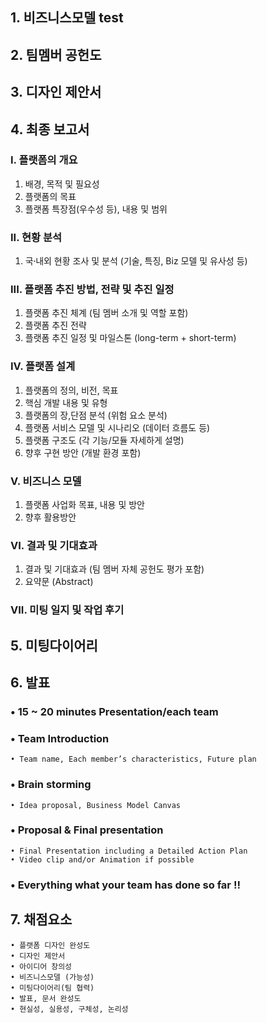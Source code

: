 ## 1. 비즈니스모델 test
## 2. 팀멤버 공헌도
## 3. 디자인 제안서
## 4. 최종 보고서
### I. 플랫폼의 개요
1. 배경, 목적 및 필요성
2. 플랫폼의 목표
3. 플랫폼 특장점(우수성 등), 내용 및 범위
### II. 현황 분석
1. 국내〮외 현황 조사 및 분석 (기술, 특징, Biz 모델 및 유사성 등)
### III. 플랫폼 추진 방법, 전략 및 추진 일정
1. 플랫폼 추진 체계 (팀 멤버 소개 및 역할 포함)
2. 플랫폼 추진 전략
3. 플랫폼 추진 일정 및 마일스톤 (long-term + short-term)
### IV. 플랫폼 설계 
1. 플랫폼의 정의, 비전, 목표
2. 핵심 개발 내용 및 유형
3. 플랫폼의 장,단점 분석 (위험 요소 분석)
4. 플랫폼 서비스 모델 및 시나리오 (데이터 흐름도 등)
5. 플랫폼 구조도 (각 기능/모듈 자세하게 설명)
6. 향후 구현 방안 (개발 환경 포함)
### V. 비즈니스 모델 
1. 플랫폼 사업화 목표, 내용 및 방안
2. 향후 활용방안
### VI. 결과 및 기대효과
1. 결과 및 기대효과 (팀 멤버 자체 공헌도 평가 포함)
2. 요약문 (Abstract)
### VII. 미팅 일지 및 작업 후기 
	
## 5. 미팅다이어리
## 6. 발표
### • 15 ~ 20 minutes Presentation/each team
### • Team Introduction
	• Team name, Each member’s characteristics, Future plan
### • Brain storming
	• Idea proposal, Business Model Canvas
### • Proposal & Final presentation 
	• Final Presentation including a Detailed Action Plan 
	• Video clip and/or Animation if possible
### • Everything what your team has done so far !!

## 7. 채점요소
	• 플랫폼 디자인 완성도
	• 디자인 제안서
	• 아이디어 창의성
	• 비즈니스모델 (가능성)
	• 미팅다이어리(팀 협력)
	• 발표, 문서 완성도
	• 현실성, 실용성, 구체성, 논리성
